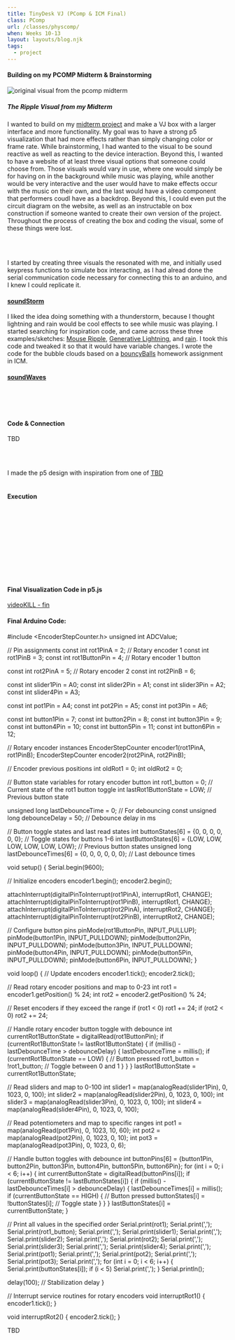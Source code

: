 ```yaml
---
title: TinyDesk VJ (PComp & ICM Final)
class: PComp
url: /classes/physcomp/
when: Weeks 10-13
layout: layouts/blog.njk
tags:
  - project
---
```


#### Building on my PCOMP Midterm & Brainstorming

<div class="img-div">
<div class="img-cont">
  <img class="blog-img" alt="original visual from the pcomp midterm" src="https://cdn.glitch.global/d7ac8ce9-d6b5-4915-b92c-e6f0bf0d0c29/IMG_3940.JPG?v=1733722690149">
  <h5>
    The Ripple Visual from my Midterm
  </h5>
  </div>
</div>

I wanted to build on my [midterm project](https://docblog-olee.glitch.me/projects/pcomp1/) and make a VJ box with a larger interface and more functionality.
My goal was to have a strong p5 visualization that had more effects rather than simply changing color or frame rate. While brainstorming, I had wanted to the visual to be sound reactive
as well as reacting to the device interaction. Beyond this, I wanted to have a website of at least three visual options that someone could choose from. Those visuals would vary in use, where one would simply be for having on in the background while music was playing, while another would be very interactive and the user would have to make effects
occur with the music on their own, and the last would have a video component that performers coudl have as a backdrop. Beyond this, I could even put the circuit diagram on the website, as well 
as an instructable on box construction if someone wanted to create their own version of the project. Throughout the process of creating the box and coding the visual, some of 
these things were lost. 

<br><br>

I started by creating three visuals the resonated with me, and initially used keypress functions to simulate box interacting, as I had alread done the serial communication code necessary for connecting this to an arduino, and I knew I could replicate it. 

#### [soundStorm](https://editor.p5js.org/oliviaemlee/sketches/aA7Suir-g)

I liked the idea doing something with a thunderstorm, because I thought lightning and rain would be cool effects to see while music was playing. I started searching for inspiration code, and came across these three examples/sketches: 
[Mouse Ripple](https://happycoding.io/tutorials/p5js/input/mouse-ripple), [Generative Lightning](https://editor.p5js.org/dlatolley/sketches/Bu3JRNqgF), and [rain](https://editor.p5js.org/kelsierose94/sketches/MU2Y21aG0). I took this code and tweaked it so that it would have variable changes. I wrote the code for the bubble clouds based on a
[bouncyBalls](https://editor.p5js.org/oliviaemlee/sketches/KfGtsVCtU) homework assignment in ICM.

#### [soundWaves](https://editor.p5js.org/oliviaemlee/sketches/nL5Cfv6Oi)




<div class="img-div">
<div class="img-cont">
  <img class="blog-img" alt="" src="">
  <h5>
    
  </h5>
  </div>
<div class="img-cont">
  <img class="blog-img" alt="" src="">
  <h5>
    
  </h5>
  </div>
  <div class="img-cont">
  <img class="blog-img" alt="" src="">
  <h5>
    
  </h5>
  </div>
</div>

#### Code & Connection

TBD

<div class="img-div">
<div class="img-cont">
  <img class="blog-img" alt="" src="">
  <h5>
    
  </h5>
  </div>
<div class="img-cont">
  <img class="blog-img" alt="" src="">
  <h5>
    
  </h5>
  </div>
</div>

I made the p5 design with inspiration from one of [TBD]()

<div class="img-div">
<div class="img-cont">
  <img class="blog-img" alt="" src="">
  <h5>
    
  </h5>
  </div>
</div>

#### Execution

<div class="img-div">
<div class="img-cont">
  <img class="blog-img" alt="" src="">
  <h5>
    
  </h5>
  </div>
<div class="img-cont">
  <img class="blog-img" alt="" src="">
  <h5>
    
  </h5>
  </div>
  <div class="img-cont">
  <img class="blog-img" alt="" src="">
  <h5>
    
  </h5>
  </div>
   <div class="img-cont">
  <img class="blog-img" alt="" src="">
  <h5>
    
  </h5>
  </div>
   <div class="img-cont">
  <img class="blog-img" alt="" src="">
  <h5>
    
  </h5>
  </div>
  <div class="img-cont">
  <img class="blog-img" alt="" src="">
  <h5>
    
  </h5>
  </div>
</div>
<br>

#### Final Visualization Code in p5.js

[videoKILL - fin](https://editor.p5js.org/oliviaemlee/sketches/e5eQotsBQ)

#### Final Arduino Code:

#include <EncoderStepCounter.h>
unsigned int ADCValue;

// Pin assignments
const int rot1PinA = 2; // Rotary encoder 1
const int rot1PinB = 3;
const int rot1ButtonPin = 4; // Rotary encoder 1 button

const int rot2PinA = 5; // Rotary encoder 2
const int rot2PinB = 6;

const int slider1Pin = A0;
const int slider2Pin = A1;
const int slider3Pin = A2;
const int slider4Pin = A3;

const int pot1Pin = A4;
const int pot2Pin = A5;
const int pot3Pin = A6;

const int button1Pin = 7;
const int button2Pin = 8;
const int button3Pin = 9;
const int button4Pin = 10;
const int button5Pin = 11;
const int button6Pin = 12;

// Rotary encoder instances
EncoderStepCounter encoder1(rot1PinA, rot1PinB);
EncoderStepCounter encoder2(rot2PinA, rot2PinB);

// Encoder previous positions
int oldRot1 = 0;
int oldRot2 = 0;

// Button state variables for rotary encoder button
int rot1_button = 0; // Current state of the rot1 button toggle
int lastRot1ButtonState = LOW; // Previous button state

unsigned long lastDebounceTime = 0; // For debouncing
const unsigned long debounceDelay = 50; // Debounce delay in ms

// Button toggle states and last read states
int buttonStates[6] = {0, 0, 0, 0, 0, 0}; // Toggle states for buttons 1-6
int lastButtonStates[6] = {LOW, LOW, LOW, LOW, LOW, LOW}; // Previous button states
unsigned long lastDebounceTimes[6] = {0, 0, 0, 0, 0, 0}; // Last debounce times

void setup() {
Serial.begin(9600);

// Initialize encoders
encoder1.begin();
encoder2.begin();

attachInterrupt(digitalPinToInterrupt(rot1PinA), interruptRot1, CHANGE);
attachInterrupt(digitalPinToInterrupt(rot1PinB), interruptRot1, CHANGE);
attachInterrupt(digitalPinToInterrupt(rot2PinA), interruptRot2, CHANGE);
attachInterrupt(digitalPinToInterrupt(rot2PinB), interruptRot2, CHANGE);

// Configure button pins
pinMode(rot1ButtonPin, INPUT_PULLUP);
pinMode(button1Pin, INPUT_PULLDOWN);
pinMode(button2Pin, INPUT_PULLDOWN);
pinMode(button3Pin, INPUT_PULLDOWN);
pinMode(button4Pin, INPUT_PULLDOWN);
pinMode(button5Pin, INPUT_PULLDOWN);
pinMode(button6Pin, INPUT_PULLDOWN);
}

void loop() {
// Update encoders
encoder1.tick();
encoder2.tick();

// Read rotary encoder positions and map to 0-23
int rot1 = encoder1.getPosition() % 24;
int rot2 = encoder2.getPosition() % 24;

// Reset encoders if they exceed the range
if (rot1 < 0) rot1 += 24;
if (rot2 < 0) rot2 += 24;

// Handle rotary encoder button toggle with debounce
int currentRot1ButtonState = digitalRead(rot1ButtonPin);
if (currentRot1ButtonState != lastRot1ButtonState) {
if (millis() - lastDebounceTime > debounceDelay) {
lastDebounceTime = millis();
if (currentRot1ButtonState == LOW) { // Button pressed
rot1_button = !rot1_button; // Toggle between 0 and 1
}
}
}
lastRot1ButtonState = currentRot1ButtonState;

// Read sliders and map to 0-100
int slider1 = map(analogRead(slider1Pin), 0, 1023, 0, 100);
int slider2 = map(analogRead(slider2Pin), 0, 1023, 0, 100);
int slider3 = map(analogRead(slider3Pin), 0, 1023, 0, 100);
int slider4 = map(analogRead(slider4Pin), 0, 1023, 0, 100);

// Read potentiometers and map to specific ranges
int pot1 = map(analogRead(pot1Pin), 0, 1023, 10, 60);
int pot2 = map(analogRead(pot2Pin), 0, 1023, 0, 10);
int pot3 = map(analogRead(pot3Pin), 0, 1023, 0, 6);

// Handle button toggles with debounce
int buttonPins[6] = {button1Pin, button2Pin, button3Pin, button4Pin, button5Pin, button6Pin};
for (int i = 0; i < 6; i++) {
int currentButtonState = digitalRead(buttonPins[i]);
if (currentButtonState != lastButtonStates[i]) {
if (millis() - lastDebounceTimes[i] > debounceDelay) {
lastDebounceTimes[i] = millis();
if (currentButtonState == HIGH) { // Button pressed
buttonStates[i] = !buttonStates[i]; // Toggle state
}
}
}
lastButtonStates[i] = currentButtonState;
}

// Print all values in the specified order
Serial.print(rot1); Serial.print(',');
Serial.print(rot1_button); Serial.print(',');
Serial.print(slider1); Serial.print(',');
Serial.print(slider2); Serial.print(',');
Serial.print(rot2); Serial.print(',');
Serial.print(slider3); Serial.print(',');
Serial.print(slider4); Serial.print(',');
Serial.print(pot1); Serial.print(',');
Serial.print(pot2); Serial.print(',');
Serial.print(pot3); Serial.print(',');
for (int i = 0; i < 6; i++) {
Serial.print(buttonStates[i]);
if (i < 5) Serial.print(',');
}
Serial.println();

delay(100); // Stabilization delay
}

// Interrupt service routines for rotary encoders
void interruptRot1() {
encoder1.tick();
}

void interruptRot2() {
encoder2.tick();
}

TBD

<!-- <div>
  <div class="vid-aud">
  <video width="320" height="200" controls>
  <source src="https://cdn.glitch.global/d7ac8ce9-d6b5-4915-b92c-e6f0bf0d0c29/IMG_3949.mov?v=1730490967204" >
Your browser does not support the video tag.
</video><h5>
    <i>It Works!</i>
  </h5>
  </div>
</div> -->
